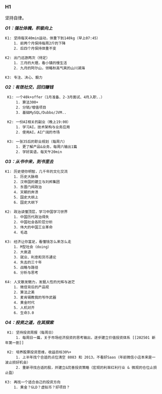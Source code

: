 
### H1

坚持自律。


***O1：强壮体魄，积极向上***  

	K1: 坚持每天40min运动，体重下到140kg（早上07:45）
		1. 前两个月保持每周2斤的下降
		2. 后四个月保持体重不变
	
	K2: 出门远游两次（待定）
		1. 三月的大理，看小镇的慢生活
		2. 九月的阿尔山，领略秋高气爽的山川湖海
		
	K3: 专注、决心、毅力


***O2：有效社交，回归赚钱***  

	 K1: 一个40k+offer（1月准备、2-3月面试、4月入职..）
		 1. 算法300+
		 2. 分销/增值项目
		 3. 基础MySQL/Dubbo/JVM..
	 
	 K2: 一份AI相关的副业（晚上19:00）
		 1. 学习AI，技术架构与业务应用
		 2. 使用AI，AI广阔的市场
	 
	 K3: 一张35后的职业规划（每周六）
		 1. 更了解产品&业务，每周六输出1篇
		 2. 学好英语，每天午20min


***O3：从书中来，到书里去***

	K1: 历史使你明智，几千年的文化交流
		1. 历史大脉络
		2. 汉帝国的建立与刘邦集团
		3. 东晋门阀政治
		4. 天朝的奔溃
		5. 国史大纲上
		6. 国史大纲下
	
	K2: 政治读懂顶层，学习中国学习世界
		1. 中国历代政治得失
		2. 中国社会各阶层分析
		3. 伟大的中国工业革命
		4. 毛选
	
    K3: 经济让你富足，看懂钱怎么来怎么走
	    1. M型社会（doing）
	    2. 大衰退
	    3. 就业、利息和货币通论
	    4. 失去的三十年
	    5. 战略与路径
	    6. 分析与思考
    
    K4: 人文散发魅力，发掘人性的光辉与迷茫
	    1. 微信背后的产品观
	    2. 算法之美
	    3. 麦肯锡教我的写作武器
	    4. 黄金时代
	    5. 人机对齐
	    6. 生命3.0


***O4：投资之道，在其探索***

	 K1: 坚持投资周报（每周日）
		 1. 每周日一篇，关于市场经济投资的思考输出，逐步建立价值投资体系 [[202501 新年第一割]]
	 
	 K2: 培养股票投资思维，收益目标30%+
		 1. 上半年找个合适的点位清空 8083 和 2013，不看好Saas（年前微信小店本来是一波止损好机会）
		 2. 重新寻找合适的股，并建立&完善投资策略（宏观的利率红利行业 & 微观的仓位止损止盈）
		
	K3: 再找一个适合自己的投资方向
		1. 黄金？GLD？虚拟币？好项目？


